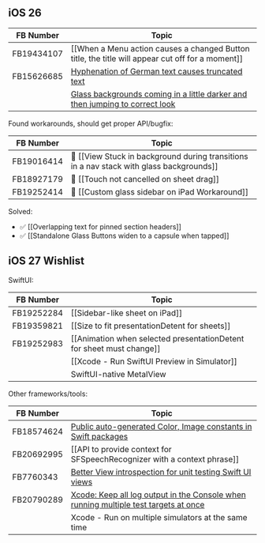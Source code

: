 ## iOS 26

| FB Number  | Topic                                                                                                                                 |
| ---------- | ------------------------------------------------------------------------------------------------------------------------------------- |
| FB19434107 | [[When a Menu action causes a changed Button title, the title will appear cut off for a moment]]                                      |
| FB15626685 | [Hyphenation of German text causes truncated text](https://github.com/ralfebert/WrongLineBreaksExample)                               |
|            | [Glass backgrounds coming in a little darker and then jumping to correct look](https://mastodon.social/@ralfebert/115173213715746876) |


Found workarounds, should get proper API/bugfix:

| FB Number  | Topic                                                                                    |
| ---------- | ---------------------------------------------------------------------------------------- |
| FB19016414 | 🛟 [[View Stuck in background during transitions in a nav stack with glass backgrounds]] |
| FB18927179 | 🛟 [[Touch not cancelled on sheet drag]]                                                 |
| FB19252414 | 🛟 [[Custom glass sidebar on iPad Workaround]]                                           |

Solved:

* ✅ [[Overlapping text for pinned section headers]]
* ✅ [[Standalone Glass Buttons widen to a capsule when tapped]]

## iOS 27 Wishlist

SwiftUI:

| FB Number  | Topic                                                                                                              |
| ---------- | ------------------------------------------------------------------------------------------------------------------ |
| FB19252284 | [[Sidebar-like sheet on iPad]]                                                                                     |
| FB19359821 | [[Size to fit presentationDetent for sheets]]                                                                      |
| FB19252983 | [[Animation when selected presentationDetent for sheet must change]]                                               |
|            | [[Xcode - Run SwiftUI Preview in Simulator]]                                                                       |
|            | SwiftUI-native MetalView                                                                                           |

Other frameworks/tools:

| FB Number  | Topic                                                                                                                                                   |
| ---------- | ------------------------------------------------------------------------------------------------------------------------------------------------------- |
| FB18574624 | [Public auto-generated Color, Image constants in Swift packages](https://forums.swift.org/t/xcode15-generated-imageresource-with-public-access/67293/9) |
| FB20692995 | [[API to  provide context for SFSpeechRecognizer with a context phrase]]                                                                                |
| FB7760343  | [Better View introspection for unit testing Swift UI views](https://mastodon.social/@ralfebert/115146012262473215)                                      |
| FB20790289 | [Xcode: Keep all log output in the Console when running multiple test targets at once](https://mastodon.social/@ralfebert/115422510819120252)           |
|            | Xcode - Run on multiple simulators at the same time                                                                                                     |

